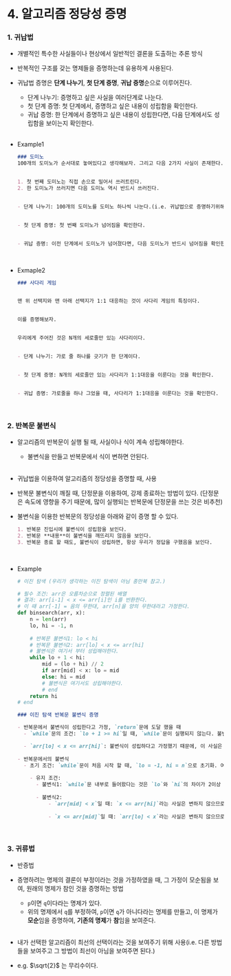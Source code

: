 # 4. 알고리즘 정당성 증명

### 1. 귀납법

- 개별적인 특수한 사실들이나 현상에서 일반적인 결론을 도출하는 추론 방식

- 반복적인 구조를 갖는 명제들을 증명하는데 유용하게 사용된다.

- 귀납법 증명은 **단계 나누기**, **첫 단계 증명**, **귀납 증명**순으로 이루어진다.

  - 단계 나누기: 증명하고 싶은 사실을 여러단계로 나눈다.
  - 첫 단계 증명: 첫 단계에서, 증명하고 싶은 내용이 성립함을 확인한다.
  - 귀납 증명: 한 단계에서 증명하고 싶은 내용이 성립한다면, 다음 단계에서도 성립함을 보이는지 확인한다.

  <br>

- Example1

  ```markdown
  ### 도미노
  100개의 도미노가 순서대로 놓여있다고 생각해보자. 그리고 다음 2가지 사실이 존재한다.
  
  
  1. 첫 번째 도미노는 직접 손으로 밀어서 쓰러트린다.
  2. 한 도미노가 쓰러지면 다음 도미노 역시 반드시 쓰러진다.
  
  
  - 단계 나누기: 100개의 도미노를 도미노 하나씩 나눈다.(i.e. 귀납법으로 증명하기위해, 한 번에 도미노 100개를 사용하는 것이 아닌, 각 단계마다 도미노 1개만 사용한다.)
  
  
  - 첫 단계 증명: 첫 번째 도미노가 넘어짐을 확인한다.
  
  
  - 귀납 증명: 이전 단계에서 도미노가 넘어졌다면, 다음 도미노가 반드시 넘어짐을 확인한다.
  ```

<br>

- Exmaple2

  ```markdown
  ### 사다리 게임
  
  
  맨 위 선택지와 맨 아래 선택지가 1:1 대응하는 것이 사다리 게임의 특징이다.
  
  
  이를 증명해보자.
  
  
  우리에게 주어진 것은 N개의 세로줄만 있는 사다리이다.
  
  
  - 단계 나누기: 가로 줄 하나를 긋기가 한 단계이다.
  
  
  - 첫 단계 증명: N개의 세로줄만 있는 사다리가 1:1대응을 이룬다는 것을 확인한다.
  
  
  - 귀납 증명: 가로줄을 하나 그었을 때, 사다리가 1:1대응을 이룬다는 것을 확인한다.
  ```

  <br>

### 2. 반복문 불변식

- 알고리즘의 반복문이 실행 될 때, 사실이나 식이 계속 성립해야한다. 

  - 불변식을 만들고 반복문에서 식이 변하면 안된다.

  <br>

- 귀납법을 이용하여 알고리즘의 정당성을 증명할 때, 사용

- 반복문 불변식이 깨질 때, 단정문을 이용하여, 강제 종료하는 방법이 있다. (단정문은 속도에 영향을 주기 때문에, 많이 실행되는 반복문에 단정문을 쓰는 것은 비추천)

- 불변식을 이용한 반복문의 정당성을 아래와 같이 증명 할 수 있다.

  ```markdown
  1. 반복문 진입시에 불변식이 성립함을 보인다.
  2. 반복문 **내용**이 불변식을 깨뜨리지 않음을 보인다.
  3. 반복문 종료 할 때도, 불변식이 성립하면, 항상 우리가 정답을 구했음을 보인다.
  ```

  <br>

- Example

  ```python
  # 이진 탐색 (우리가 생각하는 이진 탐색이 아님 종만북 참고.)
  
  # 필수 조건: arr은 오름차순으로 정렬된 배열
  # 결과: arr[i-1] < x <= arr[i]인 i를 반환한다.
  # 이 때 arr[-1] = 음의 무한대, arr[n]을 양의 무한대라고 가정한다.
  def binsearch(arr, x):
      n = len(arr)
      lo, hi = -1, n
      
      # 반복문 불변식1: lo < hi
      # 반복문 불변식2: arr[lo] < x <= arr[hi]
      # 불변식은 여기서 부터 성립해야한다.
      while lo + 1 < hi:
          mid = (lo + hi) // 2
          if arr[mid] < x: lo = mid
          else: hi = mid
          # 불변식은 여기서도 성립해야한다.
          # end
      return hi
  # end
  ```

  ```markdown
  ### 이진 탐색 반복문 불변식 증명
  
  - 반복문에서 불변식이 성립한다고 가정, `return`문에 도달 했을 때
  	- `while`문의 조건: `lo + 1 >= hi`일 때, `while`문이 실행되지 않는다. 불변식1에 의해 `lo < hi`이므로, `while`문은 `lo == hi`일 떄 종료한다.
  
  	- `arr[lo] < x <= arr[hi]`: 불변식이 성립하다고 가정했기 때문에, 이 사실은 자명하다.
  	
  - 반복문에서의 불변식
  	- 초기 조건: `while`문이 처음 시작 할 때, `lo = -1, hi = n`으로 초기화. 여기서 `hi == 0`이면, `while`문이 실행되지 않기 때문에, 불변식1 성립한다. 그리고 `arr[-1] < arr[n]`이므로 불변식2도 성립한다.
  	
      - 유지 조건:
      	- 불변식1: `while`문 내부로 들어왔다는 것은 `lo`와 `hi`의 차이가 2이상 난다는 것을 의미한다. 따라서 `mid`는 항상 두 값의 사이에 위치한다. 그러므로 조건에 따라 `lo = mid` or `hi = mid`가 되어도, 불변식1을 항상 성립한다.
      	
      	- 불변식2: 
      		- `arr[mid] < x`일 때: `x <= arr[hi]`라는 사실은 변하지 않으므로, `arr[mid] < x <= arr[hi]`가 성립한다. 따라서 'lo = mid'가 되어도, 불변식2는 성립한다.
      		
      		- `x <= arr[mid]`일 때: `arr[lo] < x`라는 사실은 변하지 않으므로, `arr[lo] < x <= arr[hi]`라는 사실은 변하지 않는다.
  ```

  <br>

### 3. 귀류법

- 반증법

- 증명하려는 명제의 결론이 부정이라는 것을 가정하였을 때, 그 가정이 모순됨을 보여, 원래의 명제가 참인 것을 증명하는 방법

  - `p`이면 `q`이다라는 명제가 있다. 
  - 위의 명제에서 `q`를 부정하여, `p`이면 `q`가 아니다라는 명제를 만들고, 이 명제가 **모순**임을 증명하여, **기존의 명제**가 **참**임을 보여준다.

  <br>

- 내가 선택한 알고리즘이 최선의 선택이라는 것을 보여주기 위해 사용(i.e. 다른 방법들을 보여주고 그 방법이 최선이 아님을 보여주면 된다.)

-  e.g. $\sqrt{2}$ 는 무리수이다.

<br>















